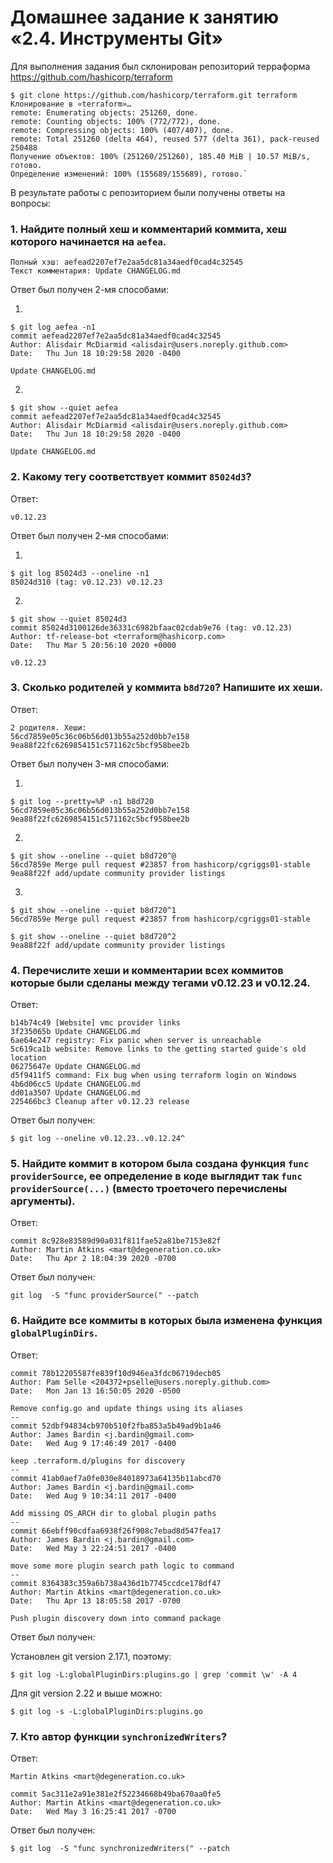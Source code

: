 # Домашнее задание к занятию «2.4. Инструменты Git»

Для выполнения задания был склонирован репозиторий 
терраформа https://github.com/hashicorp/terraform 

    $ git clone https://github.com/hashicorp/terraform.git terraform
    Клонирование в «terraform»…
    remote: Enumerating objects: 251260, done.
    remote: Counting objects: 100% (772/772), done.
    remote: Compressing objects: 100% (407/407), done.
    remote: Total 251260 (delta 464), reused 577 (delta 361), pack-reused 250488
    Получение объектов: 100% (251260/251260), 185.40 MiB | 10.57 MiB/s, готово.
    Определение изменений: 100% (155689/155689), готово.`


В результате работы с репозиторием были получены ответы на вопросы: 

###  1. Найдите полный хеш и комментарий коммита, хеш которого начинается на `aefea`.
    
    Полный хэш: aefead2207ef7e2aa5dc81a34aedf0cad4c32545
    Текст комментария: Update CHANGELOG.md

  Ответ был получен 2-мя способами:

  1)

    $ git log aefea -n1
    commit aefead2207ef7e2aa5dc81a34aedf0cad4c32545
    Author: Alisdair McDiarmid <alisdair@users.noreply.github.com>
    Date:   Thu Jun 18 10:29:58 2020 -0400

    Update CHANGELOG.md


  2)
    
    $ git show --quiet aefea
    commit aefead2207ef7e2aa5dc81a34aedf0cad4c32545
    Author: Alisdair McDiarmid <alisdair@users.noreply.github.com>
    Date:   Thu Jun 18 10:29:58 2020 -0400

    Update CHANGELOG.md


### 2. Какому тегу соответствует коммит `85024d3`?

  Ответ:

    v0.12.23
 
  Ответ был получен 2-мя способами:
 
  1)

    $ git log 85024d3 --oneline -n1
    85024d310 (tag: v0.12.23) v0.12.23

  2)

    $ git show --quiet 85024d3
    commit 85024d3100126de36331c6982bfaac02cdab9e76 (tag: v0.12.23)
    Author: tf-release-bot <terraform@hashicorp.com>
    Date:   Thu Mar 5 20:56:10 2020 +0000

    v0.12.23
    
 
### 3. Сколько родителей у коммита `b8d720`? Напишите их хеши.

  Ответ:

    2 родителя. Хеши:
    56cd7859e05c36c06b56d013b55a252d0bb7e158
    9ea88f22fc6269854151c571162c5bcf958bee2b

  Ответ был получен 3-мя способами:
 
  1)
  
    $ git log --pretty=%P -n1 b8d720
    56cd7859e05c36c06b56d013b55a252d0bb7e158 9ea88f22fc6269854151c571162c5bcf958bee2b

  2)
 
    $ git show --oneline --quiet b8d720^@
    56cd7859e Merge pull request #23857 from hashicorp/cgriggs01-stable
    9ea88f22f add/update community provider listings
 
 
  3)
    $ git show --oneline --quiet b8d720^1
    56cd7859e Merge pull request #23857 from hashicorp/cgriggs01-stable

    $ git show --oneline --quiet b8d720^2
    9ea88f22f add/update community provider listings


### 4. Перечислите хеши и комментарии всех коммитов которые были сделаны между тегами  v0.12.23 и v0.12.24.

 Ответ:
    
    b14b74c49 [Website] vmc provider links
    3f235065b Update CHANGELOG.md
    6ae64e247 registry: Fix panic when server is unreachable
    5c619ca1b website: Remove links to the getting started guide's old location
    06275647e Update CHANGELOG.md
    d5f9411f5 command: Fix bug when using terraform login on Windows
    4b6d06cc5 Update CHANGELOG.md
    dd01a3507 Update CHANGELOG.md
    225466bc3 Cleanup after v0.12.23 release
 
 Ответ был получен:
  
    $ git log --oneline v0.12.23..v0.12.24^


### 5. Найдите коммит в котором была создана функция `func providerSource`, ее определение в коде выглядит так `func providerSource(...)` (вместо троеточего перечислены аргументы).

 Ответ:

    commit 8c928e83589d90a031f811fae52a81be7153e82f
    Author: Martin Atkins <mart@degeneration.co.uk>
    Date:   Thu Apr 2 18:04:39 2020 -0700


 Ответ был получен:

    git log  -S "func providerSource(" --patch



### 6. Найдите все коммиты в которых была изменена функция `globalPluginDirs`.

Ответ:

    commit 78b12205587fe839f10d946ea3fdc06719decb05
    Author: Pam Selle <204372+pselle@users.noreply.github.com>
    Date:   Mon Jan 13 16:50:05 2020 -0500

    Remove config.go and update things using its aliases
    --
    commit 52dbf94834cb970b510f2fba853a5b49ad9b1a46
    Author: James Bardin <j.bardin@gmail.com>
    Date:   Wed Aug 9 17:46:49 2017 -0400

    keep .terraform.d/plugins for discovery
    --
    commit 41ab0aef7a0fe030e84018973a64135b11abcd70
    Author: James Bardin <j.bardin@gmail.com>
    Date:   Wed Aug 9 10:34:11 2017 -0400

    Add missing OS_ARCH dir to global plugin paths
    --
    commit 66ebff90cdfaa6938f26f908c7ebad8d547fea17
    Author: James Bardin <j.bardin@gmail.com>
    Date:   Wed May 3 22:24:51 2017 -0400

    move some more plugin search path logic to command
    --
    commit 8364383c359a6b738a436d1b7745ccdce178df47
    Author: Martin Atkins <mart@degeneration.co.uk>
    Date:   Thu Apr 13 18:05:58 2017 -0700

    Push plugin discovery down into command package


Ответ был получен:

Установлен git version 2.17.1, поэтому:

    $ git log -L:globalPluginDirs:plugins.go | grep 'commit \w' -A 4

Для git version 2.22 и выше можно:

    $ git log -s -L:globalPluginDirs:plugins.go 



### 7. Кто автор функции `synchronizedWriters`? 

  Ответ: 

    Martin Atkins <mart@degeneration.co.uk>

    commit 5ac311e2a91e381e2f52234668b49ba670aa0fe5
    Author: Martin Atkins <mart@degeneration.co.uk>
    Date:   Wed May 3 16:25:41 2017 -0700

  Ответ был получен:

    $ git log  -S "func synchronizedWriters(" --patch
